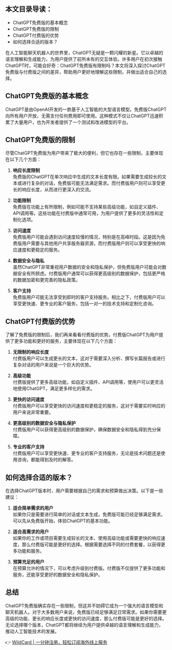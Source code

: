 ## 本文目录导读：
- ChatGPT免费版的基本概念
- ChatGPT免费版的限制
- ChatGPT付费版的优势
- 如何选择合适的版本？

在人工智能聊天机器人的世界里，ChatGPT无疑是一颗闪耀的新星。它以卓越的语言理解和生成能力，为用户提供了前所未有的交互体验。许多用户在初次接触ChatGPT时，可能会好奇：ChatGPT免费版有限制吗？本文将深入探讨ChatGPT免费版与付费版之间的差异，帮助用户更好地理解这些限制，并做出适合自己的选择。

## ChatGPT免费版的基本概念

ChatGPT是由OpenAI开发的一款基于人工智能的大型语言模型。免费版ChatGPT向所有用户开放，无需支付任何费用即可使用。这种模式不仅让ChatGPT迅速积累了大量用户，也为开发者提供了一个测试和改进模型的平台。

## ChatGPT免费版的限制

尽管ChatGPT免费版为用户带来了极大的便利，但它也存在一些限制，主要体现在以下几个方面：

1. **响应长度限制**  
   免费版的ChatGPT在单次响应中生成的文本长度有限。如果需要生成较长的文本或进行复杂的对话，免费版可能无法满足需求。而付费版用户则可以享受更长的响应长度，从而进行更深入的交流。

2. **功能限制**  
   免费版在功能上有所限制，例如可能不支持某些高级功能，如自定义插件、API调用等。这些功能在付费版中通常可用，为用户提供了更多的灵活性和定制化选项。

3. **访问速度**  
   免费版用户可能会遇到访问速度较慢的情况，特别是在高峰时段。这是因为免费版用户需要与其他用户共享服务器资源，而付费版用户则可以享受更快的响应速度和更稳定的服务。

4. **数据安全与隐私**  
   虽然ChatGPT非常重视用户数据的安全和隐私保护，但免费版用户可能会对数据安全有所顾虑。付费版用户通常可以获得更高级别的数据保护，包括更严格的数据加密和更完善的隐私政策。

5. **客户支持**  
   免费版用户可能无法享受到即时的客户支持服务。相比之下，付费版用户可以享受更快速、更专业的客户服务，包括一对一的技术支持和定制化咨询。

## ChatGPT付费版的优势

了解了免费版的限制后，我们再来看看付费版的优势。付费版ChatGPT为用户提供了更多功能和更好的服务，主要体现在以下几个方面：

1. **无限制的响应长度**  
   付费版用户可以生成更长的文本，这对于需要深入分析、撰写长篇报告或进行复杂对话的用户来说是一个巨大的优势。

2. **高级功能**  
   付费版提供了更多高级功能，如自定义插件、API调用等，使用户可以更灵活地使用ChatGPT，满足更多样化的需求。

3. **更快的访问速度**  
   付费版用户可以享受更快的访问速度和更稳定的服务，这对于需要实时响应的用户来说非常重要。

4. **更高级别的数据安全与隐私保护**  
   付费版用户可以获得更高级别的数据保护，确保数据安全和隐私得到充分保障。

5. **专业的客户支持**  
   付费版用户可以享受更快速、更专业的客户支持服务，无论是技术问题还是使用咨询，都能得到及时的解答。

## 如何选择合适的版本？

在选择ChatGPT版本时，用户需要根据自己的需求和预算做出决策。以下是一些建议：

1. **适合简单需求的用户**  
   如果你只是需要进行简单的对话或文本生成，免费版可能已经足够满足需求。可以先从免费版开始，体验ChatGPT的基本功能。

2. **适合高需求的用户**  
   如果你的工作或项目需要生成较长的文本、使用高级功能或需要更快的响应速度，那么付费版可能是更好的选择。根据需要选择不同的付费套餐，以获得更多功能和服务。

3. **预算充足的用户**  
   在预算允许的情况下，可以考虑升级到付费版。付费版不仅提供了更多功能和服务，还能享受更好的数据安全和隐私保护。

## 总结

ChatGPT免费版确实存在一些限制，但这并不妨碍它成为一个强大的语言模型和聊天机器人。对于大多数用户来说，免费版已经足够满足日常需求。如果你需要更高级的功能、更长的响应长度或更快的访问速度，那么付费版可能是更好的选择。无论选择哪个版本，ChatGPT都将继续为用户提供卓越的语言理解和生成能力，推动人工智能技术的发展。

👉 [WildCard | 一分钟注册，轻松订阅海外线上服务](https://bit.ly/bewildcard)